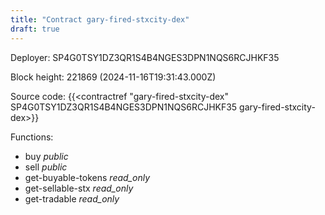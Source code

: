 ```yaml
---
title: "Contract gary-fired-stxcity-dex"
draft: true
---
```

Deployer: SP4G0TSY1DZ3QR1S4B4NGES3DPN1NQS6RCJHKF35


 



Block height: 221869 (2024-11-16T19:31:43.000Z)

Source code: {{<contractref "gary-fired-stxcity-dex" SP4G0TSY1DZ3QR1S4B4NGES3DPN1NQS6RCJHKF35 gary-fired-stxcity-dex>}}

Functions:

* buy _public_
* sell _public_
* get-buyable-tokens _read_only_
* get-sellable-stx _read_only_
* get-tradable _read_only_
